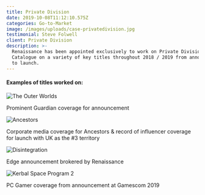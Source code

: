 ```yaml
---
title: Private Division
date: 2019-10-08T11:12:10.575Z
categories: Go-to-Market
image: /images/uploads/case-privatedivision.jpg
testimonial: Steve Folwell
client: Private Division
description: >-
  Renaissance has been appointed exclusively to work on Private Division’s
  Catalogue on a variety of key titles throughout 2018 / 2019 from announcement
  to launch.
---
```

#### Examples of titles worked on:

![The Outer Worlds](/images/uploads/case-privatedivision-outerworldslogo.jpg "Prominent Guardian coverage for announcement")

Prominent Guardian coverage for announcement

![Ancestors](/images/uploads/case-privatedivision-ancestorslogo.jpg "Corporate media coverage for Ancestors & record of influencer coverage for launch with UK as the #3 territory")

Corporate media coverage for Ancestors & record of influencer coverage for launch with UK as the #3 territory

![Disintegration](/images/uploads/case-privatedivision-disintegrationlogo.jpg " Edge announcement brokered by Renaissance")

Edge announcement brokered by Renaissance

![Kerbal Space Program 2](/images/uploads/case-privatedivision-kerbal2logo.jpg " PC Gamer coverage from announcement at Gamescom 2019")

 PC Gamer coverage from announcement at Gamescom 2019
